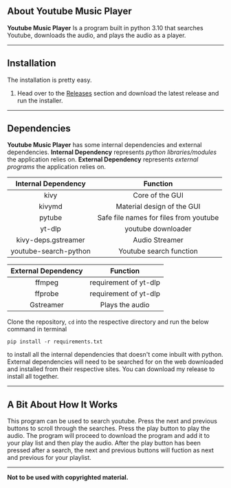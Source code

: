 ## About Youtube Music Player

**Youtube Music Player** Is a program built in python 3.10 that searches Youtube, downloads the audio, and plays the audio as a player.
<hr>

## Installation

The installation is pretty easy.
1. Head over to the [Releases](https://github.com/Arctic4161/Youtube_Music_Player/releases) section and download the latest release and run the installer.
<hr>

## Dependencies
**Youtube Music Player** has some internal dependencies and external dependencies.
**Internal Dependency** represents *python libraries/modules* the application relies on.
**External Dependency** represents *external programs* the application relies on.<br>

|  Internal Dependency  |  Function  |
|:--:|:--:|
|  kivy  | Core of the GUI |
|  kivymd  |  Material design of the GUI  |
|  pytube  |  Safe file names for files from youtube  |
|  yt-dlp  |  youtube downloader  |
|  kivy-deps.gstreamer  |  Audio Streamer  |
|  youtube-search-python  |  Youtube search function  |

|  External Dependency  |  Function  |
|:--:|:--:|
|  ffmpeg  | requirement of yt-dlp |
|  ffprobe  |  requirement of yt-dlp  |
|  Gstreamer  |  Plays the audio  |

Clone the repository, `cd` into the respective directory and run the below command in terminal
```console
pip install -r requirements.txt
```
to install all the internal dependencies that doesn't come inbuilt with python.
External dependencies will need to be searched for on the web downloaded and installed from their respective sites.
You can download my release to install all together.
<hr>

## A Bit About How It Works
This program can be used to search youtube. Press the next and previous buttons to scroll through the searches. Press the play button to play the audio. The program will proceed to download the program and add it to your play list and then play the audio. After the play button has been pressed after a search, the next and previous buttons will fuction as next and previous for your playlist.
<hr>

**Not to be used with copyrighted material.**
